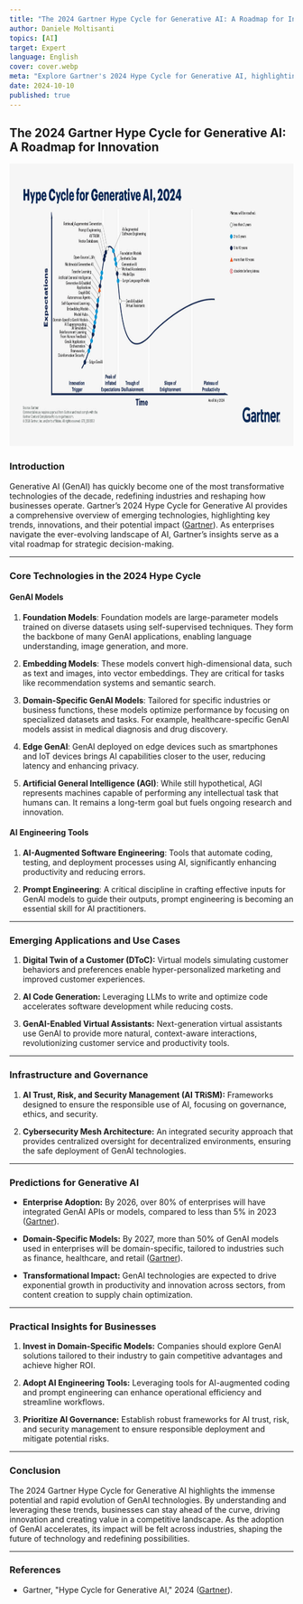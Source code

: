 ```yaml
---
title: "The 2024 Gartner Hype Cycle for Generative AI: A Roadmap for Innovation"
author: Daniele Moltisanti
topics: [AI]
target: Expert
language: English
cover: cover.webp
meta: "Explore Gartner's 2024 Hype Cycle for Generative AI, highlighting emerging trends, key technologies, and predictions for the future of GenAI. Learn how businesses can leverage these insights to drive innovation and growth"
date: 2024-10-10
published: true
---
```




## The 2024 Gartner Hype Cycle for Generative AI: A Roadmap for Innovation


<p >
    <img src="./hype-cycle-for-generative-ai-2024.jpg" alt="gartner-genai-2024" height="500px" width="auto">
</p>


### Introduction
Generative AI (GenAI) has quickly become one of the most transformative technologies of the decade, redefining industries and reshaping how businesses operate. Gartner’s 2024 Hype Cycle for Generative AI provides a comprehensive overview of emerging technologies, highlighting key trends, innovations, and their potential impact ([Gartner](https://www.gartner.com/en/articles/hype-cycle-for-genai)). As enterprises navigate the ever-evolving landscape of AI, Gartner’s insights serve as a vital roadmap for strategic decision-making.

---

### Core Technologies in the 2024 Hype Cycle

#### GenAI Models
1. **Foundation Models**:
   Foundation models are large-parameter models trained on diverse datasets using self-supervised techniques. They form the backbone of many GenAI applications, enabling language understanding, image generation, and more.

2. **Embedding Models**:
   These models convert high-dimensional data, such as text and images, into vector embeddings. They are critical for tasks like recommendation systems and semantic search.

3. **Domain-Specific GenAI Models**:
   Tailored for specific industries or business functions, these models optimize performance by focusing on specialized datasets and tasks. For example, healthcare-specific GenAI models assist in medical diagnosis and drug discovery.

4. **Edge GenAI**:
   GenAI deployed on edge devices such as smartphones and IoT devices brings AI capabilities closer to the user, reducing latency and enhancing privacy.

5. **Artificial General Intelligence (AGI)**:
   While still hypothetical, AGI represents machines capable of performing any intellectual task that humans can. It remains a long-term goal but fuels ongoing research and innovation.

#### AI Engineering Tools
1. **AI-Augmented Software Engineering**:
   Tools that automate coding, testing, and deployment processes using AI, significantly enhancing productivity and reducing errors.

2. **Prompt Engineering**:
   A critical discipline in crafting effective inputs for GenAI models to guide their outputs, prompt engineering is becoming an essential skill for AI practitioners.

---

### Emerging Applications and Use Cases

1. **Digital Twin of a Customer (DToC):**
   Virtual models simulating customer behaviors and preferences enable hyper-personalized marketing and improved customer experiences.

2. **AI Code Generation:**
   Leveraging LLMs to write and optimize code accelerates software development while reducing costs.

3. **GenAI-Enabled Virtual Assistants:**
   Next-generation virtual assistants use GenAI to provide more natural, context-aware interactions, revolutionizing customer service and productivity tools.

---

### Infrastructure and Governance

1. **AI Trust, Risk, and Security Management (AI TRiSM):**
   Frameworks designed to ensure the responsible use of AI, focusing on governance, ethics, and security.

2. **Cybersecurity Mesh Architecture:**
   An integrated security approach that provides centralized oversight for decentralized environments, ensuring the safe deployment of GenAI technologies.

---

### Predictions for Generative AI

- **Enterprise Adoption:** By 2026, over 80% of enterprises will have integrated GenAI APIs or models, compared to less than 5% in 2023 ([Gartner](https://www.gartner.com/en/articles/hype-cycle-for-genai)).

- **Domain-Specific Models:** By 2027, more than 50% of GenAI models used in enterprises will be domain-specific, tailored to industries such as finance, healthcare, and retail ([Gartner](https://www.gartner.com/en/articles/hype-cycle-for-genai)).

- **Transformational Impact:** GenAI technologies are expected to drive exponential growth in productivity and innovation across sectors, from content creation to supply chain optimization.

---

### Practical Insights for Businesses

1. **Invest in Domain-Specific Models:**
   Companies should explore GenAI solutions tailored to their industry to gain competitive advantages and achieve higher ROI.

2. **Adopt AI Engineering Tools:**
   Leveraging tools for AI-augmented coding and prompt engineering can enhance operational efficiency and streamline workflows.

3. **Prioritize AI Governance:**
   Establish robust frameworks for AI trust, risk, and security management to ensure responsible deployment and mitigate potential risks.

---

### Conclusion
The 2024 Gartner Hype Cycle for Generative AI highlights the immense potential and rapid evolution of GenAI technologies. By understanding and leveraging these trends, businesses can stay ahead of the curve, driving innovation and creating value in a competitive landscape. As the adoption of GenAI accelerates, its impact will be felt across industries, shaping the future of technology and redefining possibilities.

---

### References
- Gartner, "Hype Cycle for Generative AI," 2024 ([Gartner](https://www.gartner.com/en/articles/hype-cycle-for-genai)).

